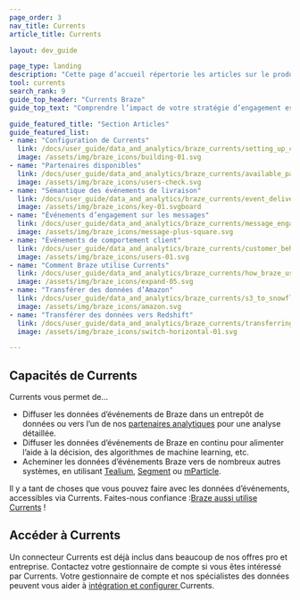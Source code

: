 ```yaml
---
page_order: 3
nav_title: Currents
article_title: Currents

layout: dev_guide

page_type: landing
description: "Cette page d’accueil répertorie les articles sur le produit de données Braze appelé Currents. Ici, vous trouverez comment configurer Currents, les partenaires disponibles, la sémantique de livraison, les glossaires d’événements, etc."
tool: currents
search_rank: 9
guide_top_header: "Currents Braze"
guide_top_text: "Comprendre l’impact de votre stratégie d’engagement est essentiel pour informer votre itération et optimiser vos communications avec vos utilisateurs. Afin de garantir que ces précieuses données d’engagement sont étroitement intégrées au reste de vos opérations et contribuent à amplifier votre investissement dans la science des données, la plateforme Braze suit un large éventail de données d’événements de votre intégration pour l’analyse, le reciblage et d’autres cas d’utilisation ailleurs sur vos propres systèmes. <br> <br>L’outil Currents est un flux de données en temps réel de vos événements d’engagement qui est l’exportation la plus robuste, tout en étant granulaire, depuis la plateforme Braze. Il fournit vos données dans un type de fichier Avro à l’un de nos nombreux <a href='https://www.braze.com/docs/user_guide/data_and_analytics/braze_currents/available_partners/'>partenaires de données</a>, vous permettant d’utiliser les données uniques et précieuses que Braze crée pour alimenter vos efforts BI et d’analyse dans d’autres plateformes de premier ordre."

guide_featured_title: "Section Articles"
guide_featured_list:
- name: "Configuration de Currents"
  link: /docs/user_guide/data_and_analytics/braze_currents/setting_up_currents/
  image: /assets/img/braze_icons/building-01.svg
- name: "Partenaires disponibles"
  link: /docs/user_guide/data_and_analytics/braze_currents/available_partners/
  image: /assets/img/braze_icons/users-check.svg
- name: "Sémantique des événements de livraison"
  link: /docs/user_guide/data_and_analytics/braze_currents/event_delivery_semantics/
  image: /assets/img/braze_icons/key-01.svgboard
- name: "Événements d’engagement sur les messages"
  link: /docs/user_guide/data_and_analytics/braze_currents/message_engagement_events/
  image: /assets/img/braze_icons/message-plus-square.svg
- name: "Événements de comportement client"
  link: /docs/user_guide/data_and_analytics/braze_currents/customer_behavior_events/
  image: /assets/img/braze_icons/users-01.svg
- name: "Comment Braze utilise Currents"
  link: /docs/user_guide/data_and_analytics/braze_currents/how_braze_uses_currents/
  image: /assets/img/braze_icons/expand-05.svg
- name: "Transférer des données d’Amazon"
  link: /docs/user_guide/data_and_analytics/braze_currents/s3_to_snowflake/
  image: /assets/img/braze_icons/amazon.svg
- name: "Transférer des données vers Redshift"
  link: /docs/user_guide/data_and_analytics/braze_currents/transferring_data_to_redshift/
  image: /assets/img/braze_icons/switch-horizontal-01.svg

---
```


## Capacités de Currents

Currents vous permet de…
* Diffuser les données d’événements de Braze dans un entrepôt de données ou vers l’un de nos [partenaires analytiques]({{site.baseurl}}/user_guide/data_and_analytics/braze_currents/available_partners/) pour une analyse détaillée.
* Diffuser les données d’événements de Braze en continu pour alimenter l’aide à la décision, des algorithmes de machine learning, etc.
* Acheminer les données d’événements Braze vers de nombreux autres systèmes, en utilisant [Tealium]({{site.baseurl}}/partners/data_and_infrastructure_agility/customer_data_platform/tealium/tealium/), [Segment]({{site.baseurl}}/partners/data_and_infrastructure_agility/customer_data_platform/segment/segment/) ou [mParticle]({{site.baseurl}}/partners/data_and_infrastructure_agility/customer_data_platform/mParticle/mparticle_for_currents/).

Il y a tant de choses que vous pouvez faire avec les données d’événements, accessibles via Currents. Faites-nous confiance :[Braze aussi utilise Currents]({{site.baseurl}}/user_guide/data_and_analytics/braze_currents/how_braze_uses_currents/) !

## Accéder à Currents

Un connecteur Currents est déjà inclus dans beaucoup de nos offres pro et entreprise. Contactez votre gestionnaire de compte si vous êtes intéressé par Currents. Votre gestionnaire de compte et nos spécialistes des données peuvent vous aider à [intégration et configurer ]({{site.baseurl}}/user_guide/data_and_analytics/braze_currents/setting_up_currents/) Currents.

<br><br>